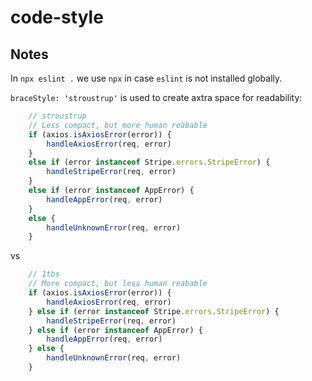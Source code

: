 # code-style

## Notes

In `npx eslint .` we use `npx` in case `eslint` is not installed globally.

`braceStyle: 'stroustrup'` is used to create axtra space for readability:

```javascript
    // stroustrup
	// Less compact, but more human reabable
    if (axios.isAxiosError(error)) {
        handleAxiosError(req, error)
    }
    else if (error instanceof Stripe.errors.StripeError) {
        handleStripeError(req, error)
    }
    else if (error instanceof AppError) {
        handleAppError(req, error)
    }
    else {
        handleUnknownError(req, error)
    }
```
vs

```javascript
    // 1tbs
	// More compact, but less human reabable
    if (axios.isAxiosError(error)) {
        handleAxiosError(req, error)
    } else if (error instanceof Stripe.errors.StripeError) {
        handleStripeError(req, error)
    } else if (error instanceof AppError) {
        handleAppError(req, error)
    } else {
        handleUnknownError(req, error)
    }
```
